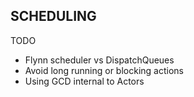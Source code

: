 ## SCHEDULING

TODO

* Flynn scheduler vs DispatchQueues
* Avoid long running or blocking actions
* Using GCD internal to Actors